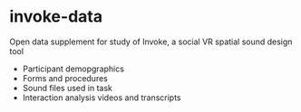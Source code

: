 # invoke-data
Open data supplement for study of Invoke, a social VR spatial sound design tool

+ Participant demopgraphics
+ Forms and procedures
+ Sound files used in task
+ Interaction analysis videos and transcripts
